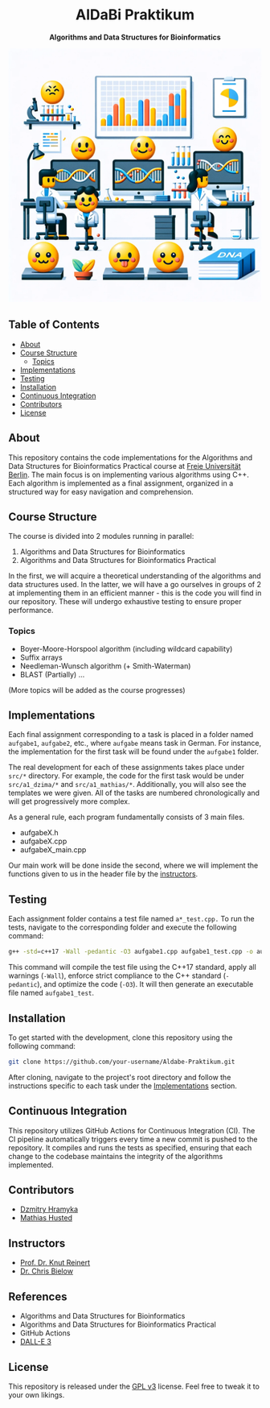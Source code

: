 <h1 align="center">AlDaBi Praktikum</h1>
<p align="center"><strong>Algorithms and Data Structures for Bioinformatics</strong></p>

![header](images/header.png)


## Table of Contents
- [About](#about)
- [Course Structure](#course-structure)
  - [Topics](#topics)
- [Implementations](#implementations)
- [Testing](#testing)
- [Installation](#installation)
- [Continuous Integration](#continuous-integration)
- [Contributors](#contributors)
- [License](#license)


## About
This repository contains the code implementations for the Algorithms and Data Structures for Bioinformatics Practical course at [Freie Universität Berlin](https://www.fu-berlin.de/). The main focus is on implementing various algorithms using C++. Each algorithm is implemented as a final assignment, organized in a structured way for easy navigation and comprehension.


## Course Structure
The course is divided into 2 modules running in parallel:
1. Algorithms and Data Structures for Bioinformatics
2. Algorithms and Data Structures for Bioinformatics Practical

In the first, we will acquire a theoretical understanding of the algorithms and data structures used. In the latter, we will have a go ourselves in groups of 2 at implementing them in an efficient manner - this is the code you will find in our repository. These will undergo exhaustive testing to ensure proper performance.


### Topics
- Boyer-Moore-Horspool algorithm (including wildcard capability)
- Suffix arrays
- Needleman-Wunsch algorithm (+ Smith-Waterman)
- BLAST (Partially)
...

(More topics will be added as the course progresses)


## Implementations
Each final assignment corresponding to a task is placed in a folder named `aufgabe1`, `aufgabe2`, etc., where `aufgabe` means task in German. For instance, the implementation for the first task will be found under the `aufgabe1` folder.

The real development for each of these assignments takes place under `src/*` directory. For example, the code for the first task would be under `src/a1_dzima/*` and `src/a1_mathias/*`. Additionally, you will also see the templates we were given. All of the tasks are numbered chronologically and will get progressively more complex.

As a general rule, each program fundamentally consists of 3 main files.
- aufgabeX.h
- aufgabeX.cpp
- aufgabeX_main.cpp

Our main work will be done inside the second, where we will implement the functions given to us in the header file by the [instructors](#instructors).

## Testing
Each assignment folder contains a test file named `a*_test.cpp.` To run the tests, navigate to the corresponding folder and execute the following command:
```bash
g++ -std=c++17 -Wall -pedantic -O3 aufgabe1.cpp aufgabe1_test.cpp -o aufgabe1_test

```
This command will compile the test file using the C++17 standard, apply all warnings (`-Wall`), enforce strict compliance to the C++ standard (`-pedantic`), and optimize the code (`-O3`). It will then generate an executable file named `aufgabe1_test`.



## Installation
To get started with the development, clone this repository using the following command:
```bash
git clone https://github.com/your-username/Aldabe-Praktikum.git
```
After cloning, navigate to the project's root directory and follow the instructions specific to each task under the [Implementations](#installation) section.


## Continuous Integration
This repository utilizes GitHub Actions for Continuous Integration (CI). The CI pipeline automatically triggers every time a new commit is pushed to the repository. It compiles and runs the tests as specified, ensuring that each change to the codebase maintains the integrity of the algorithms implemented.


## Contributors
- [Dzmitry Hramyka](https://github.com/gromdimon) 
- [Mathias Husted](https://github.com/mathiashusted)


## Instructors
- [Prof. Dr. Knut Reinert](https://www.mi.fu-berlin.de/en/inf/groups/abi/members/Professors/reinert.html)
- [Dr. Chris Bielow](https://www.mi.fu-berlin.de/en/inf/groups/bsc/members/bielow.html)


## References
- Algorithms and Data Structures for Bioinformatics
- Algorithms and Data Structures for Bioinformatics Practical
- GitHub Actions
- [DALL-E 3](https://openai.com/dall-e-3)

## License
This repository is released under the <a href="LICENSE">GPL v3</a> license. Feel free to tweak it to your own likings.
